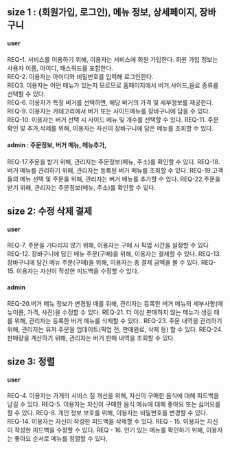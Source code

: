 ## size 1 : (회원가입, 로그인), 메뉴 정보, 상세페이지, 장바구니
#### user
REQ-1. 서비스를 이용하기 위해, 이용자는 서비스에 회원 가입한다. 회원 가입 정보는 사용자 이름, 아이디, 패스워드를 포함한다.   
REQ-2. 이용자는 아이디와 비밀번호를 입력해 로그인한다.  
REQ3. 이용자는 어떤 메뉴가 있는지 모르므로 홈페이지에서 버거,사이드,음료 종류를 선택할 수 있다.   
REQ-6. 이용자가 특정 버거를 선택하면, 해당 버거의 가격 및 세부정보를 제공한다.
REQ-9. 이용자는 카테고리에서 버거 또는 사이드메뉴를 장바구니에 담을 수 있다.
REQ-10. 이용자는 버거 선택 시 사이드 메뉴 및 개수를 선택할 수 있다.
REQ-11. 주문 확인 및 추가,삭제를 위해, 이용자는 자신이 장바구니에 담은 메뉴를 조회할 수 있다.
#### admin : 주문정보, 버거 메뉴, 메뉴추가,

REQ-17.주문을 받기 위해, 관리자는 주문정보(메뉴, 주소)를 확인할 수 있다.
REQ-18.버거 메뉴를 관리하기 위해, 관리자는 등록된 버거 메뉴를 조회할 수 있다.
REQ-19.고객들의 메뉴 선택 및 주문을 위해, 관리자는 버거 메뉴를 추가할 수 있다.
REQ-22.주문을 받기 위해, 관리자는 주문정보(메뉴, 주소)를 확인할 수 있다.
 
## size 2: 수정 삭제 결제
#### user
REQ-7. 주문을 기다리지 않기 위해, 이용자는 구매 시 픽업 시간을 설정할 수 있다
REQ-12. 장바구니에 담긴 메뉴 주문(구매)을 위해, 이용자는 결제할 수 있다.
REQ-13. 장바구니에 담긴 메뉴 주문(구매)을 위해, 이용자는 총 결제 금액을 볼 수 있다.
REQ-15. 이용자는 자신이 작성한 피드백을 수정할 수 있다.
#### admin
REQ-20.버거 메뉴 정보가 변경될 때를 위해, 관리자는 등록한 버거 메뉴의 세부사항(메뉴이름, 가격, 사진)을 수정할 수 있다. 
REQ-21. 더 이상 판매하지 않는 메뉴가 생길 때를 위해, 관리자는 등록한 버거 메뉴를 삭제할 수 있다..
REQ-23. 주문 내역을 관리하기 위해, 관리자는 유저 주문을 업데이트(픽업 전, 판매완료, 삭제 등) 할 수 있다.
REQ-24. 판매량을 계산하기 위해, 관리자는 버거 판매 내역을 조회할 수 있다.
 
## size 3: 정렬 
#### user
REQ-4. 이용자는 가게의 서비스 질 개선을 위해, 자신이 구매한 음식에 대해 피드백을 남길 수 있다.
REQ-5. 이용자는 자신이 구매한 음식 메뉴에 대해 좋아요 또는 싫어요를 할 수 있다.
REQ-8. 개인 정보 보호를 위해, 이용자는 비밀번호를 변경할 수 있다.
REQ-14. 이용자는 자신이 작성한 피드백을 삭제할 수 있다.
REQ - 15. 이용자는 자신이 작성한 피드백을 수정할 수 있다.
REQ - 16. 인기 있는 메뉴를 확인하기 위해, 이용자는 좋아요 순서로 메뉴를 정렬할 수 있다.
